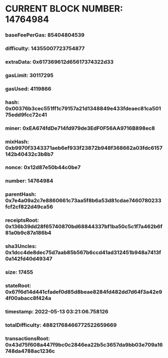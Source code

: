 # CURRENT BLOCK NUMBER: 14764984

### baseFeePerGas: 85404804539
### difficulty: 14355007723754877
### extraData: 0x617369612d65617374322d33
### gasLimit: 30117295
### gasUsed: 4119866
### hash: 0x00376b3cec551ff1c79157a21d1348849e433fdeaec81ca50175edd9fcc72c41
### miner: 0xEA674fdDe714fd979de3EdF0F56AA9716B898ec8
### mixHash: 0xb9970f3343371aeb6ef933f23872b948f368662a03fdc6157142b40432c3b8b7
### nonce: 0x12d87e50b44c0be7
### number: 14764984
### parentHash: 0x7e4a09a2c7e8860661c73aa5f8b6a53d81cdae7460780233fcf2cf822d49ca56
### receiptsRoot: 0x136b39dd28f65740870bd68844337bf1ba50c5c1f7a462b6f81a0b9c87a186b4
### sha3Uncles: 0x1dcc4de8dec75d7aab85b567b6ccd41ad312451b948a7413f0a142fd40d49347
### size: 17455
### stateRoot: 0x67f6d14d441cfadef0d85d8beae8284fd482dd7d64f3a42e94f00abacc8f424a
### timestamp: 2022-05-13 03:21:06.758126
### totalDifficulty: 48821768466772522659669
### transactionsRoot: 0x43d75f608a447f9bc0c2846ea22b5c3657da9bb03e709a16748da4788ac1236c

